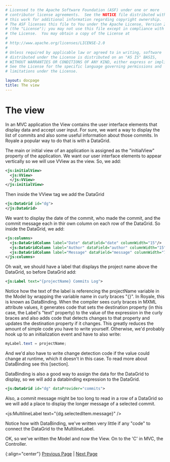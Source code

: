 ```yaml
---
# Licensed to the Apache Software Foundation (ASF) under one or more
# contributor license agreements.  See the NOTICE file distributed with
# this work for additional information regarding copyright ownership.
# The ASF licenses this file to You under the Apache License, Version 2.0
# (the "License"); you may not use this file except in compliance with
# the License.  You may obtain a copy of the License at
# 
# http://www.apache.org/licenses/LICENSE-2.0
# 
# Unless required by applicable law or agreed to in writing, software
# distributed under the License is distributed on an "AS IS" BASIS,
# WITHOUT WARRANTIES OR CONDITIONS OF ANY KIND, either express or implied.
# See the License for the specific language governing permissions and
# limitations under the License.

layout: docpage
title: The view
---
```


# The view

In an MVC application the View contains the user interface elements that display data and accept user input.  For sure, we want a way to display the list of commits and also some useful information about those commits.  In Royale a popular way to do that is with a DataGrid.

The main or initial view of an application is assigned as the "initialView" property of the application.  We want our user interface elements to appear vertically so we will use VView as the view.  So, we add:

```XML
<js:initialView>
  <js:VView>
  </js:VView>
</js:initialView>
```
Then inside the VView tag we add the DataGrid

```XML
<js:DataGrid id="dg">
</js:DataGrid>
```

We want to display the date of the commit, who made the commit, and the commit message each in thir own column on each row of the DataGrid.  So inside the DataGrid, we add:

```XML
<js:columns>
  <js:DataGridColumn label="Date" dataField="date" columnWidth="15"/>
  <js:DataGridColumn label="Author" dataField="author" columnWidth="15" />
  <js:DataGridColumn label="Message" dataField="message" columnWidth="70" />
</js:columns>
```

Oh wait, we should have a label that displays the project name above the DataGrid, so before DataGrid add:

```XML
<js:Label text="{projectName} Commits Log">
```

Notice how the text of the label is referencing the projectName variable in the Model by wrapping the variable name in curly braces "{}".  In Royale, this is known as DataBinding.  When the compiler sees curly braces in MXML attribute values, it generates code that sets the destination property (in this case, the Label's "text" property) to the value of the expression in the curly braces and also adds code that detects changes to that property and updates the destination property if it changes.  This greatly reduces the amount of simple code you have to write yourself.  Otherwise, we'd probably hook up to an initialization event and have to also write:

```ActionScript
myLabel.text = projectName;
```

And we'd also have to write change detection code if the value could change at runtime, which it doesn't in this case.  To read more about DataBinding see this [section].

DataBinding is also a good way to assign the data for the DataGrid to display, so we will add a databinding expression to the DataGrid.

```XML
<js:DataGrid id="dg" dataProvider="commits">
```

Also, a commit message might be too long to read in a row of a DataGrid so we will add a place to display the longer message of a selected commit.

<js:MultilineLabel text="{dg.selectedItem.message}" />

Notice how with DataBinding, we've written very little if any "code" to connect the DataGrid to the MultilineLabel.

OK, so we've written the Model and now the View.  On to the 'C' in MVC, the Controller.

{:align="center"}
[Previous Page](create-an-application/application-tutorial/data.html) \| [Next Page](create-an-application/application-tutorial/controller.html)
